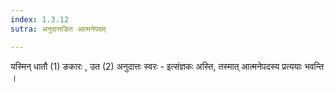 ```yaml
---
index: 1.3.12
sutra: अनुदात्तङित आत्मनेपदम्

---
```

यस्मिन् धातौ (1) ङकारः , उत (2) अनुदात्तः स्वरः - इत्संज्ञकः अस्ति, तस्मात्   आत्मनेपदस्य प्रत्ययाः भवन्ति  । 